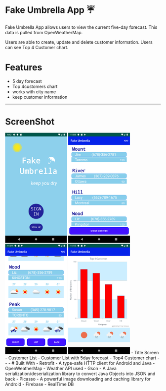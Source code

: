 # Fake Umbrella App :umbrella:

Fake Umbrella App allows users to view the current five-day forecast. This data is pulled from OpenWeatherMap.

Users are able to create, update and delete customer information. Users can see Top 4 Customer chart.

# Features
- 5 day forecast
- Top 4customers chart
- works with city name
- keep customer information
- - -
# ScreenShot
<img src="device-2019-11-13-211303.png" width="200px">  
<img src="device-2019-11-26-110854.png" width="200px"> 
<img src="device-2019-11-26-110940.png" width="200px"> 
<img src="device-2019-11-26-111015.png" width="200px"> 
- Title Screen
- Customer List
- Customer List with 5day forecast
- Top4 Customer chart
- - - 
# Built With
- Retrofit - A type-safe HTTP client for Android and Java
- OpenWeatherMap - Weather API used
- Gson - A Java serialization/deserialization library to convert Java Objects into JSON and back
- Picasso - A powerful image downloading and caching library for Android
- Firebase - RealTime DB
